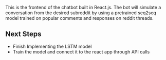 This is the frontend of the chatbot built in React.js. The bot will simulate a conversation from the desired subreddit by using a pretrained seq2seq model trained on popular comments and responses on reddit threads.
## Next Steps

- Finish Implementing the LSTM model
- Train the model and connect it to the react app through API calls
